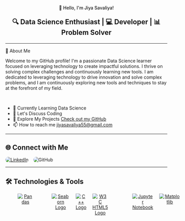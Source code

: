 <div align="center" slinear-gradient(135deg, #1E3A8A, #3B82F6); padding: 40px; border-radius:15 px; color: white; text-shadow: 2px 2px 4px rgba(0, 0, 0, 0.4);">
  <h1 style="font-size: 1em; font-weight: 500;">👋 Hello, I'm Jiya Savaliya!</h1>
  <p style="font-size: 1.5em; font-weight: 700;">🔍 Data Science Enthusiast | 💻 Developer | 📊 Problem Solver</p>
</div>

---

🚀 About Me

Welcome to my GitHub profile! I'm a passionate Data Science learner focused on leveraging technology to create impactful solutions. I thrive on solving complex challenges and continuously learning new tools. I am dedicated to leveraging technology to drive innovation and solve complex problems, and I am continuously exploring new tools and techniques to stay at the forefront of my field.

 <br>
 
- 🌱 Currently Learning Data Science
- 💬 Let's Discuss Coding 
- 📂 Explore My Projects [Check out my GitHub](https://github.com/ProgrammingLanguage1111)
- 📫 How to reach me [jiyasavaliya55@gmail.com](mailto:jiyasavaliya55@gmail.com)

---

## 🌐 Connect with Me

<div align="center" style="display: flex; gap: 15px;">
  <a href="https://linkedin/jiyasavaliya">
    <img src="https://img.shields.io/badge/LinkedIn-0A66C2?style=for-the-badge&logo=linkedin&logoColor=white" alt="LinkedIn" style="border-radius: 12px;"/>
  </a>
  <a href="https://github.com/jiyasavaliya" target="_blank" style="text-decoration: none;">
    <img src="https://img.shields.io/badge/GitHub-171515?style=for-the-badge&logo=github&logoColor=white" alt="GitHub" style="border-radius: 12px;"/>
  </a>
</div>

---

## 🛠️ Technologies & Tools

<div align="center" style="display: flex; gap: 19px;">
  <a href="https://www.python.org/" target="_blank" rel="noreferrer">
    <img src="https://raw.githubusercontent.com/devicons/devicon/master/icons/python/python-original.svg" alt="Python" width="50" height="50"/>
  </a>
<a href="https://www.java.com/" target="_blank" rel="noreferrer">
    <img src="https://raw.githubusercontent.com/devicons/devicon/master/icons/java/java-original.svg" alt="Java" width="50" height="50"/>
  <a href="https://pandas.pydata.org/" target="_blank" rel="noreferrer">
    <img src="https://pandas.pydata.org/static/img/pandas_white.svg" alt="Pandas" width="80" height="60"/>
  </a>
  <a href="https://numpy.org/" target="_blank" rel="noreferrer">
    <img src="https://raw.githubusercontent.com/devicons/devicon/master/icons/numpy/numpy-original.svg" alt="NumPy" width="50" height="50"/>
  </a>
    <a href="https://kotlinlang.org/" target="_blank" rel="noreferrer">
    <img src="https://raw.githubusercontent.com/devicons/devicon/master/icons/kotlin/kotlin-original.svg" alt="Kotlin" width="50" height="50"/>
  </a>  
   <a href="https://pypi.org/project/seaborn/" target="_blank" rel="noreferrer">
    <img src="https://seaborn.pydata.org/_static/logo-wide-lightbg.svg" alt="Seaborn Logo" width="100" height="50"/>
</a>
<a href="https://www.w3schools.com/cpp/cpp_intro.asp" target="_blank">
    <img src="https://upload.wikimedia.org/wikipedia/commons/thumb/1/18/ISO_C%2B%2B_Logo.svg/180px-ISO_C%2B%2B_Logo.svg.png" alt="C++ Logo" width="42" height="48"/>
</a>
  <a href="https://www.geeksforgeeks.org/html-introduction/"_blank" rel="noreferrer">
    <img src="https://www.w3.org/html/logo/downloads/HTML5_Logo_512.png" alt="W3C HTML5 Logo" width="50" height="50"/>
</a>
  <a href="https://www.mysql.com/" target="_blank" rel="noreferrer">
    <img src="https://raw.githubusercontent.com/devicons/devicon/master/icons/mysql/mysql-original-wordmark.svg" alt="MySQL" width="60" height="60"/>
  </a>

  <a href="https://www.cprogramming.com/" target="_blank" rel="noreferrer">
    <img src="https://raw.githubusercontent.com/devicons/devicon/master/icons/c/c-original.svg" alt="C Programming" width="50" height="50"/>
  </a>
  
  <a href="https://developer.android.com/studio" target="_blank" rel="noreferrer">
    <img src="https://raw.githubusercontent.com/devicons/devicon/master/icons/androidstudio/androidstudio-original.svg" alt="Android Studio" width="50" height="50"/>
  </a>
  <a href="https://jupyter.org/" target="_blank" rel="noreferrer">
    <img src="https://jupyter.org/assets/homepage/main-logo.svg" alt="Jupyter Notebook" width="100" height="50"/>
</a>

<a href="https://matplotlib.org/" target="_blank" rel="noreferrer">
    <img src="https://matplotlib.org/_static/images/logo2.svg" alt="Matplotlib" width="80" height="60"/>
  </a>
</div>
